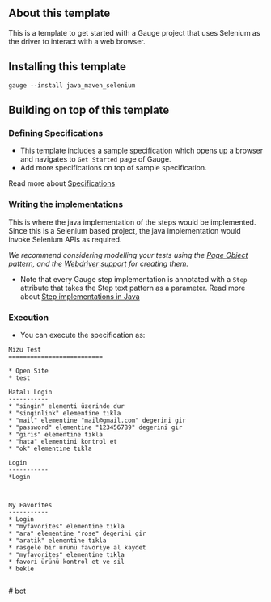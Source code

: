 ## About this template

This is a template to get started with a Gauge project that uses Selenium as the driver to interact with a web browser.

## Installing this template

    gauge --install java_maven_selenium

## Building on top of this template

### Defining Specifications

* This template includes a sample specification which opens up a browser and navigates to `Get Started` page of Gauge.
* Add more specifications on top of sample specification.

Read more about [Specifications](http://getgauge.io/documentation/user/current/specifications/README.html)

### Writing the implementations

This is where the java implementation of the steps would be implemented. Since this is a Selenium based project, the java implementation would invoke Selenium APIs as required.

_We recommend considering modelling your tests using the [Page Object](https://github.com/SeleniumHQ/selenium/wiki/PageObjects) pattern, and the [Webdriver support](https://github.com/SeleniumHQ/selenium/wiki/PageFactory) for creating them._

- Note that every Gauge step implementation is annotated with a `Step` attribute that takes the Step text pattern as a parameter.
Read more about [Step implementations in Java](http://getgauge.io/documentation/user/current/test_code/java/java.html)

### Execution

* You can execute the specification as:

```
Mizu Test
==========================

* Open Site
* test

Hatalı Login
-----------
* "singin" elementi üzerinde dur
* "singinlink" elementine tıkla
* "mail" elementine "mail@gmail.com" degerini gir
* "password" elementine "123456789" degerini gir
* "giris" elementine tıkla
* "hata" elementini kontrol et
* "ok" elementine tıkla

Login
-----------
*Login



My Favorites
-----------
* Login
* "myfavorites" elementine tıkla
* "ara" elementine "rose" degerini gir
* "aratik" elementine tıkla
* rasgele bir ürünü favoriye al kaydet
* "myfavorites" elementine tıkla
* favori ürünü kontrol et ve sil
* bekle


```
#   b o t 
 
 